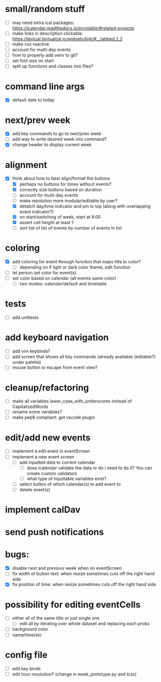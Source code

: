 # small/random stuff
- [ ] may need extra ical packages: https://icalendar.readthedocs.io/en/stable/#related-projects
- [ ] make links in description clickable: https://textual.textualize.io/widgets/link/#__tabbed_1_2
- [ ] make css reactive
- [ ] account for multi-day events
- [ ] how to properly add venv to git?
- [ ] set font size on start
- [ ] split up functions and classes into files?

# command line args
- [x] default date to today

# next/prev week
- [x] add key commands to go to next/prev week
- [ ] add way to write desired week into command?
- [x] change header to display current week

# alignment
- [x] think about how to best align/format the buttons
  - [x] perhaps no buttons for times without events?
  - [x] correctly size buttons based on duration
  - [ ] account for multi-day events
  - [ ] make resolution more modular/editable by user?
  - [x] detatch day/time indicator and pin to top (along with overlapping event indicator?)
  - [x] on start/switching of week, start at 8:00
  - [x] assert cell height at least 1
  - [ ] sort list of list of events by number of events in list

# coloring
- [x] add coloring for event through function that maps title to color?
  - [ ] depending on if light or dark color theme, edit function
- [ ] let person set color for event(s)
- [ ] set color based on calendar (all events same color)
  - [ ] two modes: calendar/default and timetable

# tests
- [ ] add unittests

# add keyboard navigation
- [ ] add vim keybinds?
- [ ] add screen that shows all key commands (already available (editable?) under palette)
- [ ] mouse button to escape from event view?

# cleanup/refactoring
- [ ] make all variables lower_case_with_underscores instead of CapitalizedWords
- [ ] rename some variables?
- [ ] make pep8 compliant: get vscode plugin

# edit/add new events
- [ ] implement a edit event in eventScreen
- [ ] implement a new event screen
  - [ ] add inputted data to current calendar
    - [ ] does icalendar validate the data or do i need to do it? You can create custom validators
    - [ ] what type of inputtable variables exist?
  - [ ] select button of which calendar(s) to add event to
  - [ ] delete event(s)

# implement calDav

# send push notifications

# bugs:
- [x] disable next and previous week when on eventScreen
- [ ] fix width of button text: when resize sometimes cuts off the right hand side
- [x] fix position of time:  when resize sometimes cuts off the right hand side
  
# possibility for editing eventCells
- [ ] either all of the same title or just single one
  - [ ] edit all by iterating over whole dataset and replacing each probs
- [ ] background color
- [ ] name/time/etc

# config file
- [ ] edit key binds
- [ ] edit hour resolution? (change in week_prototype.py and tcss)